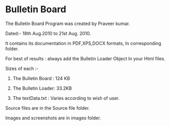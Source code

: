 # Bulletin Board
The Bulletin Board Program was created by Praveer kumar.

Dated:- 18th Aug.2010 to 21st Aug. 2010.

It contains its documentation in PDF,XPS,DOCX formats,
In corresponding folder.

For best of results : always add the Bulletin Loader Object In your Html files.

Sizes of each :-
  
  1. The Bulletin Board : 124 KB
  
  2. The Bulletin Loader: 33.2KB
	
  3. The textData.txt   : Varies according to wish of user.

Source files are in the Source file folder.

Images and screenshots are in images folder.
